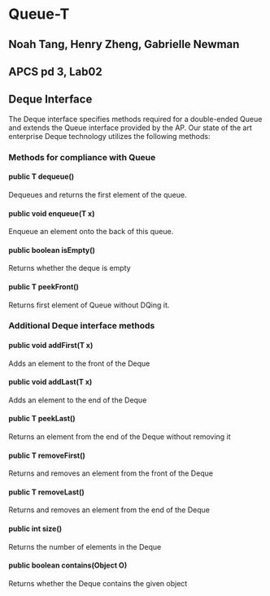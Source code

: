 # Queue-T
## Noah Tang, Henry Zheng, Gabrielle Newman
## APCS pd 3, Lab02

## Deque Interface
The Deque interface specifies methods required for a double-ended Queue and extends the Queue interface provided by the AP. Our state of the art enterprise Deque technology utilizes the following methods:

### Methods for compliance with Queue
#### public T dequeue()
Dequeues and returns the first element of the queue.
#### public void enqueue(T x)
Enqueue an element onto the back of this queue.
#### public boolean isEmpty()
Returns whether the deque is empty
#### public T peekFront()
Returns first element of Queue without DQing it.

### Additional Deque interface methods
#### public void addFirst(T x)
Adds an element to the front of the Deque
#### public void addLast(T x)
Adds an element to the end of the Deque
#### public T peekLast()
Returns an element from the end of the Deque without removing it
#### public T removeFirst()
Returns and removes an element from the front of the Deque
#### public T removeLast()
Returns and removes an element from the end of the Deque
#### public int size()
Returns the number of elements in the Deque
#### public boolean contains(Object O)
Returns whether the Deque contains the given object

